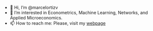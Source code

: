 - 👋 Hi, I’m @marcelortizv
- 👀 I’m interested in Econometrics, Machine Learning, Networks, and Applied Microeconomics. 
- 📫 How to reach me: Please, visit my [webpage](https://marcelortizv.github.io/)

<!---
marcelortizv/marcelortizv is a ✨ special ✨ repository because its `README.md` (this file) appears on your GitHub profile.
You can click the Preview link to take a look at your changes.
--->
